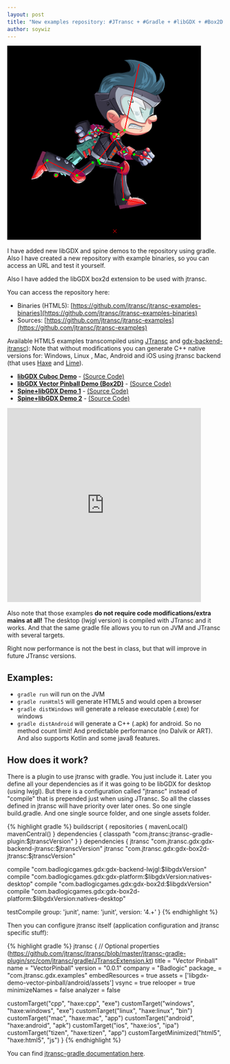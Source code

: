 ```yaml
---
layout: post
title: "New examples repository: #JTransc + #Gradle + #libGDX + #Box2D + #Spine + #Kotlin + #HTML5"
author: soywiz
---
```


<img src="/img/examples/spine_demo.png" width="450" height="450" />

I have added new libGDX and spine demos to the repository using gradle.
Also I have created a new repository with example binaries, so you can access an URL and test it yourself.

<!--more-->

Also I have added the libGDX box2d extension to be used with jtransc.

You can access the repository here:

* Binaries (HTML5): [https://github.com/jtransc/jtransc-examples-binaries](https://github.com/jtransc/jtransc-examples-binaries)
* Sources: [https://github.com/jtransc/jtransc-examples](https://github.com/jtransc/jtransc-examples)

Available HTML5 examples transcompiled using [JTransc](https://github.com/jtransc/jtransc) and [gdx-backend-jtransc](https://github.com/jtransc/gdx-backend-jtransc)):
Note that without modifications you can generate C++ native versions for: Windows, Linux , Mac, Android and iOS using jtransc backend (that uses [Haxe](http://haxe.org/) and [Lime](https://github.com/openfl/lime)).

* **[libGDX Cuboc Demo](http://jtransc.github.io/jtransc-examples-binaries/cuboc/index.html)** - [(Source Code)](https://github.com/jtransc/jtransc-examples/tree/master/libgdx/cuboc)
* **[libGDX Vector Pinball Demo (Box2D)](http://jtransc.github.io/jtransc-examples-binaries/vector-pinball/index.html)** - [(Source Code)](https://github.com/jtransc/jtransc-examples/tree/master/libgdx/vector-pinball)
* **[Spine+libGDX Demo 1](http://jtransc.github.io/jtransc-examples-binaries/spine1/index.html)** - [(Source Code)](https://github.com/jtransc/jtransc-examples/tree/master/spine-demo)
* **[Spine+libGDX Demo 2](http://jtransc.github.io/jtransc-examples-binaries/spine2/index.html)** - [(Source Code)](https://github.com/jtransc/jtransc-examples/tree/master/spine-demo)

<iframe src="http://jtransc.github.io/jtransc-examples-binaries/spine1/index.html" width="450" height="450" style="border:0;"></iframe>

Also note that those examples **do not require code modifications/extra mains at all!** The desktop (lwjgl version) is compiled with JTransc and it works.
And that the same gradle file allows you to run on JVM and JTransc with several targets.

Right now performance is not the best in class, but that will improve in future JTransc versions.

## Examples:
* `gradle run` will run on the JVM
* `gradle runHtml5` will generate HTML5 and would open a browser
* `gradle distWindows` will generate a release executable (.exe) for windows
* `gradle distAndroid` will generate a C++ (.apk) for android. So no method count limit! And predictable performance (no Dalvik or ART). And also supports Kotlin and some java8 features.

## How does it work?

There is a plugin to use jtransc with gradle. You just include it.
Later you define all your dependencies as if it was going to be libGDX for desktop (using lwjgl).
But there is a configuration called "jtransc" instead of "compile" that is prepended just when using JTransc.
So all the classes defined in jtransc will have priority over later ones. So one single build.gradle.
And one single source folder, and one single assets folder.

{% highlight gradle %}
buildscript {
  repositories {
    mavenLocal()
    mavenCentral()
  }
  dependencies {
    classpath "com.jtransc:jtransc-gradle-plugin:$jtranscVersion"
  }
}
dependencies {
  jtransc "com.jtransc.gdx:gdx-backend-jtransc:$jtranscVersion"
  jtransc "com.jtransc.gdx:gdx-box2d-jtransc:$jtranscVersion"

  compile "com.badlogicgames.gdx:gdx-backend-lwjgl:$libgdxVersion"
  compile "com.badlogicgames.gdx:gdx-platform:$libgdxVersion:natives-desktop"
  compile "com.badlogicgames.gdx:gdx-box2d:$libgdxVersion"
  compile "com.badlogicgames.gdx:gdx-box2d-platform:$libgdxVersion:natives-desktop"

  testCompile group: 'junit', name: 'junit', version: '4.+'
}
{% endhighlight %}

Then you can configure jtransc itself (application configuration and jtransc specific stuff):

{% highlight gradle %}
jtransc {
  // Optional properties (https://github.com/jtransc/jtransc/blob/master/jtransc-gradle-plugin/src/com/jtransc/gradle/JTranscExtension.kt)
  title = "Vector Pinball"
  name = "VectorPinball"
  version = "0.0.1"
  company = "Badlogic"
  package_ = "com.jtransc.gdx.examples"
  embedResources = true
  assets = ['libgdx-demo-vector-pinball/android/assets']
  vsync = true
  relooper = true
  minimizeNames = false
  analyzer = false

  customTarget("cpp", "haxe:cpp", "exe")
  customTarget("windows", "haxe:windows", "exe")
  customTarget("linux", "haxe:linux", "bin")
  customTarget("mac", "haxe:mac", "app")
  customTarget("android", "haxe:android", "apk")
  customTarget("ios", "haxe:ios", "ipa")
  customTarget("tizen", "haxe:tizen", "app")
  customTargetMinimized("html5", "haxe:html5", "js")
}
{% endhighlight %}

You can find [jtransc-gradle documentation here](https://github.com/jtransc/jtransc/wiki/Gradle).
